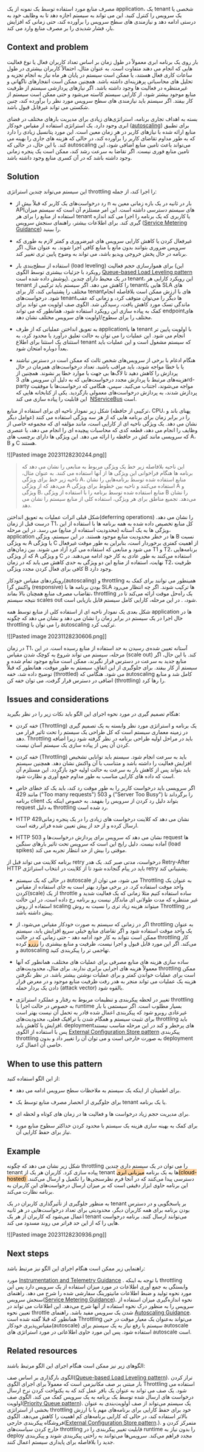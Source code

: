 مصرف منابع مورد استفاده توسط یک نمونه از یک application، یک tenant شخصی یا یک سرویس  را کنترل کنید. این می تواند به سیستم اجازه دهد تا به وظایف خود به درستی ادامه دهد و نیازمندی های سطح سرویس را برآورده کند، حتی زمانی که افزایش بار، فشار شدیدی را بر مصرف منابع وارد می کند.

## Context and problem

بار روی یک برنامه ابری معمولاً در طول زمان بر اساس تعداد کاربران فعال یا نوع فعالیت هایی که انجام می دهند متفاوت است. به عنوان مثال، احتمالاً کاربران بیشتری در طول ساعات کاری فعال هستند، یا ممکن است سیستم در پایان هر ماه نیاز به انجام تجزیه و تحلیل های محاسباتی پرهزینه‌ای داشته باشد. همچنین ممکن است انفجارهای ناگهانی و غیرمنتظره در فعالیت ها وجود داشته باشد. اگر نیازهای پردازشی سیستم از ظرفیت منابع موجود بیشتر شود، از کارایی سیستم کاسته می‌شود و حتی ممکن است سیستم از کار بیفتد. اگر سیستم باید نیازمندی های سطح سرویس مورد نظر را برآورده کند، چنین شکستی می تواند غیرقابل قبول باشد.

بسته به اهداف تجاری برنامه، استراتژی‌های زیادی برای مدیریت بارهای مختلف در فضای ابری وجود دارد. یک استراتژی استفاده از مقیاس خودکار ([autoscaling](https://learn.microsoft.com/en-us/azure/architecture/best-practices/auto-scaling)) برای تطبیق منابع ارائه شده با نیازهای کاربر در هر زمان معین است. این مورد پتانسیل زیادی را دارد که به طور مداوم تقاضای کاربر را برآورده کند، در حالی که هزینه های جاری را بهینه می کند. با این حال، در حالی که autoscaling می‌تواند باعث تامین منابع اضافی شود، این تامین منابع فوری نیست. اگر تقاضا به سرعت رشد کند، ممکن است یک پنجره زمانی وجود داشته باشد که در آن کسری منابع وجود داشته باشد.
## Solution

این سیستم می‌تواند چندین استراتژی throttling را اجرا کند، از جمله:

* رد درخواست‌های یک کاربر که قبلاً بیش از n بار در ثانیه در یک بازه زمانی معین به APIهای سیستم دسترسی داشته است. این امر مستلزم آن است که سیستم میزان استفاده از منابع را برای هر  tenant  یا کاربری که یک برنامه را اجرا می کند اندازه گیری کند. برای اطلاعات بیشتر، راهنمای سنجش سرویس ([Service Metering Guidance](https://learn.microsoft.com/en-us/previous-versions/msp-n-p/dn589796(v=pandp.10))) را ببینید.

* غیرفعال کردن یا کاهش کارایی سرویس های غیرضروری و کمتر لازم  به طوری که سرویس ضروری بتوانند بدون مانع با منابع کافی اجرا شوند. به عنوان مثال، اگر برنامه در حال پخش خروجی ویدیو باشد، می تواند به وضوح پایین تری تغییر کند.

* استفاده از سطح‌بندی بار (load leveling) برای هموارسازی حجم فعالیت (این رویکرد با جزئیات بیشتری توسط الگوی [Queue-based Load Leveling pattern](https://learn.microsoft.com/en-us/azure/architecture/patterns/queue-based-load-leveling)  پوشش داده شده است). در یک محیط  دارای چندین tenant، این رویکرد کارایی هر tenant را کاهش می دهد. اگر سیستم باید ترکیبی از tenantهایی با SLA های مختلف را پشتیبانی کند، کار برای tenantهای با ارزش ممکن است بلافاصله انجام شود. درخواست‌های tenantها دیگر را می‌توان متوقف کرد، و زمانی که عقب ماندگی تسک مورد کاهش یافت، رسیدگی شد. الگوی صف اولویت می تواند برای کمک به پیاده سازی این رویکرد استفاده شود، همانطور که می تواند endpointهای مختلف را برای سطوح/اولویت های سرویس مختلف نشان دهد.

* به تعویق انداختن عملیاتی که از طرف applicationها یا tenant با اولویت پایین تر انجام می شود. این عملیات را می توان به حالت تعلیق درآورد یا محدود کرد، به استثنای یک استثنا برای اطلاع tenant که سیستم مشغول است و این عملیات باید بعداً دوباره امتحان شود.

* هنگام ادغام با برخی از سرویس‌های شخص ثالث که ممکن است در دسترس نباشند یا با خطا مواجه شوند، باید مراقب باشید. تعداد درخواست‌های همزمان در حال پردازش را کاهش دهید تا لاگ‌ها بی جهت با موارد خطا پر نشوند. همچنین از هزینه‌های مرتبط با پردازش مجدد درخواست‌هایی که به دلیل آن سرویس های 3rd-party مواجه می‌شوند، اجتناب می‌کنید. سپس، هنگامی که درخواست‌ها با موفقیت پردازش شدند، به پردازش درخواست‌های معمولی بازگردید. یکی از کتابخانه هایی که این قابلیت را پیاده سازی می کند  [NServiceBus](https://docs.particular.net/nservicebus/recoverability/#automatic-rate-limiting) است.

شکل زیر نمودار ناحیه ای برای استفاده از منابع (ترکیبی از حافظه، CPU، پهنای باند و عوامل دیگر) را در برابر زمان برای برنامه هایی که از هز سه ویژگی استفاده می کنند نشان می دهد. یک ویژگی ناحیه ای از کارایی است، مانند مؤلفه ای که مجموعه خاصی از وظایف را انجام می دهد، قطعه کدی که محاسبات پیچیده ای را انجام می دهد، یا عنصری که سرویسی مانند کش در حافظه را ارائه می دهد. این ویژگی ها دارای برچسب های A، B و C هستند.

![[Pasted image 20231128230244.png]]


> این ناحیه بلافاصله زیر خط یک ویژگی مربوط به منابعی را نشان می دهد که برنامه ها هنگام فراخوانی این ویژگی ها از آنها استفاده می کنند. به عنوان مثال، ناحیه زیر خط برای ویژگی A، منابع استفاده شده توسط برنامه‌هایی را نشان می‌دهد که از ویژگی A استفاده می‌کنند و ناحیه بین خطوط برای ویژگی A و ویژگی B، منابع استفاده شده توسط برنامه‌ را با استفاده از ویژگی B را نشان می‌دهد. تجمیع مناطق برای هر ویژگی، استفاده کلی از منابع سیستم را نشان می دهد.


شکل قبلی اثرات عملیات به تعویق انداختن(deferring operations) را نشان می دهد. درست قبل از زمان T1، کل منابع تخصیص داده شده به همه برنامه ها با استفاده از این ویژگی ها به یک آستانه (محدودیت استفاده از منابع) می رسد. در این مرحله، application ها در خطر محدودیت منابع موجود هستند. در این سیستم، ویژگی B نسبت به ویژگی A یا ویژگی C از اهمیت کمتری برخوردار است، بنابراین به طور موقت غیرفعال می شود و منابعی که استفاده می کرد آزاد می شوند. بین زمان‌های T1 و T2، برنامه‌هایی که از ویژگی A و ویژگی C استفاده می‌کنند به طور عادی به کار خود ادامه می‌دهند. در نهایت، استفاده از منابع این دو ویژگی به حدی کاهش می یابد که در زمان T2، ظرفیت کافی برای فعال کردن مجدد ویژگی B وجود دارد.

رویکردهای مقیاس خودکار(autoscaling) و throttling همینطور می توانند برای کمک به واکنش گرا (responsive) بودن  برنامه ها با SLA ها ترکیب شوند. اگر چه انتظار می‌رود تقاضاب مصرف منابع همچنان بالا بماند، throttling یک راه‌حل موقت ارائه می‌کند تا در نتیجه سیستم scales out شود، . در این مرحله، کارایی کامل سیستم قابل بازیابی است.

شکل بعدی یک نمودار ناحیه ای از استفاده کلی از منابع توسط همه application ها در حال اجرا در یک سیستم در برابر زمان را نشان می دهد و نشان می دهد که چگونه throttling را می توان با autoscaling ترکیب کرد.

![[Pasted image 20231128230606.png]]

در زمان T1، آستانه تعیین شده‌ی رسیدن به حد استفاده از منابع رسیده است. در این مرحله، سیستم می تواند شروع به کوچک شدن مقیاس (scale out) کند. با این حال، اگر منابع جدید به سرعت در دسترس قرار نگیرند، ممکن است منابع موجود تمام شده و سیستم از کار بیفتد. برای جلوگیری از این اتفاق، سیستم به طور موقت، همانطور که قبلاً توضیح داده شد، خفه (throttled) می شود. هنگامی که autoscaling کامل شد و منابع اضافی در دسترس قرار گرفت، می توان خفه کن (throttling) را رها کرد.

## Issues and considerations

هنگام تصمیم گیری در مورد نحوه اجرای این الگو باید نکات زیر را در نظر بگیرید:

* خفه کردن (Throttling) یک برنامه و استراتژی مورد نظر وابسته به یک تصمیم گیری در زمینه معماری سیستم است که کل طراحی یک سیستم را تحت تاثیر قرار می دهد. Throttling باید در مراحل اولیه طراحی برنامه در نظر گرفته شود زیرا اضافه کردن آن پس از پیاده سازی یک سیستم آسان نیست.

* خفه کردن (Throttling)  باید به سرعت انجام شود. سیستم باید توانایی تشخیص افزایش فعالیت را داشته باشد و متناسب با آن واکنش نشان دهد. همچنین سیستم باید بتواند پس از کاهش بار به سرعت به حالت اولیه خود بازگردد. این مستلزم آن است که داده های کارایی مناسب به طور مداوم جمع آوری و نظارت شود.

* اگر سرویسی باید درخواست کاربر را به طور موقت رد کند، باید یک کد خطای خاص مانند 429 ("Too many requests") و 503 ("Server Too Busy") را برگرداند تا برنامه client بتواند دلیل رد کردن از سرویس را بفهمد. به خصوص اینکه یک request به دلیل throttling رد شده است.

* HTTP 429‏‏‏‏ نشان می دهد که کلاینت درخواست های زیادی را در یک پنجره زمانی ارسال کرده و از حد از پیش تعیین شده فراتر رفته است.

* ‏HTTP 503 نشان می دهد که سرویس برای پردازش درخواست‌ها و request ها آماده نیست. دلیل رایج این است که سرویس تحت تاثیر بارهای سنگین (load spikes) موقتی را بیش از حد انتظار تجربه می کند.

برنامه کلاینت می تواند قبل از retry درخواست، مدتی صبر کند. یک هدر Retry-After HTTP باید در پیام گنجانده شود تا از کلاینت در انتخاب استراتژی retry پشتیبانی کند.

* در حالی که یک سیستم autoscale می شود، می توان از Throttling به عنوان یک واحد موقت استفاده کرد. در برخی موارد بهتر است به جای استفاده از مقیاس کردن(scale) از یک throttle ساده استفاده کنیم مثلا زمانی که یک فعالیت شدید و غیر منتظره که مدت طولانی ای ماندگار نیست رو برنامه رخ داده است، در این حالت استفاده از روش scaling میتواند هزینه زیاد تری را نسیت به روش Throttling در پیش داشته باشد.

* اگر در زمانی که سیستم به صورت خودکار مقیاس می‌شود، از throttling به عنوان یک واحد موقت استفاده شود و اگر تقاضای منابع خیلی سریع افزایش یابد، سیستم ممکن است نتواند به کار خود ادامه دهد - حتی زمانی که در حالت throttling کار می‌کند. اگر این مورد قابل قبول و اجرا نیست، ظرفیت و منابع بیشتری را <mark style="background: #FFB86CA6;">رزرو</mark> کرده و autoscaling تهاجمی تر را پیکربندی کنید.

* ساده سازی هزینه های منابع مصرفی برای عملیات های مختلف، همانطور که آنها معمولاً هزینه های اجرایی برابری ندارند. برای مثال، محدودیت‌های throttling ممکن است برای عملیات خواندن کمتر و برای عملیات نوشتن بیشتر باشد. در نظر نگرفتن هزینه یک عملیات می تواند منجر به هدر رفت ظرفیت منابع موجود و در معرض قرار دادن  یک بردار حمله (attack vector) بالقوه شود.

* تغییر در لحظه پیکربندی و تنظیمات مربوط به رفتار و عملکرد استراتژی throttling به خصوص در حالت اجرا یا runtime بسیار مطلوب است. اگر سیستمی با بار غیرعادی روبرو شود که پیکربندی اعمال شده قادر به تحمل آن نیست بهتر است برای تثبیت سیستم و همگام شدن با ترافیک فعلی، محدودیت‌های throttling باید افزایش یا کاهش یابد. deploymentهای پرخطر و کند در این مرحله مناسب نیستند پس با استفاده از الگوی [External Configuration Store pattern](https://learn.microsoft.com/en-us/azure/architecture/patterns/external-configuration-store) پیکربندی throttling به صورت خارجی است و می توان آن را تغییر داد و بدون deployment خاصی آن اعمال کرد.
## When to use this pattern

از این الگو استفاده کنید:

* برای اطمینان از اینکه یک سیستم به ملاحظات سطح سرویس ادامه می دهد.

* برای جلوگیری از انحصار مصرف منابع توسط یک tenant یا یک برنامه.

* برای مدیریت حجم زیاد درخواست ها و فعالیت ها در زمان های کوتاه و لحظه ای.

* برای کمک به بهینه سازی هزینه یک سیستم با محدود کردن حداکثر سطوح منابع مورد نیاز برای حفظ کارایی آن.


## Example


شکل زیر نشان می دهد که چگونه throttling را می توان در یک سیستم داری چندین tenant پیاده سازی کرد. کاربران هر یک از  tenant ها به یک برنامه <mark style="background: #FFB86CA6;">میزبانی ابری(cloud-hosted) </mark>دسترسی پیدا می‌کنند که در آنجا فرم نظرسنجی‌ها را تکمیل و ارسال می‌کنند. این برنامه حاوی ابزار دقیقی است که بر میزان ارسال درخواست‌های این کاربران به برنامه نظارت می‌کند.

به منظور جلوگیری از تأثیرگذاری کاربران در یک tenant بر پاسخگویی و در دسترس بودن برنامه برای همه کاربران دیگر، محدودیتی برای تعداد درخواست‌هایی در هر ثانیه اعمال می‌شود که کاربران از هر یک tenant می‌توانند ارسال کنند. برنامه درخواست هایی را که از این حد فراتر می روند مسدود می کند.


![[Pasted image 20231128230936.png]]


## Next steps

راهنمایی زیر ممکن است هنگام اجرای این الگو نیز مرتبط باشد:

مورد [Instrumentation and Telemetry Guidance](https://learn.microsoft.com/en-us/previous-versions/msp-n-p/dn589775(v=pandp.10)) . با توجه به اینکه  throttling وابستگی به جمع آوری اطلاعات در مورد میزان استفاده از یک سرویس دارد پس این مورد نحوه تولید و ضبط اطلاعات مانیتورینگ سفارشی شده را شرح می دهد.
راهنمای سنجش سرویس([Service Metering Guidance](https://learn.microsoft.com/en-us/previous-versions/msp-n-p/dn589796(v=pandp.10))). نحوه اندازه‌گیری میزان استفاده از سرویس را به منظور درک نحوه استفاده از آنها شرح می‌دهد. این اطلاعات می تواند در تعیین نحوه throttle شدن یک سرویس مفید باشد.
راهنمای [Autoscaling Guidance](https://learn.microsoft.com/en-us/previous-versions/msp-n-p/dn589774(v=pandp.10)). همانطور که قبلا گفته شده است Throttling می‌تواند به‌عنوان یک معیار موقت در حین مقیاس‌پذیری خودکار(autoscale) سیستم یا رفع نیاز به یک سیستم برای autoscale استفاده شود. پس این مورد حاوی اطلاعاتی در مورد استراتژی های autoscale است.



## Related resources

الگوهای زیر نیز ممکن است هنگام اجرای این الگو مرتبط باشند:

الگوی بارگذاری بر اساس صف([Queue-based Load Leveling pattern](https://learn.microsoft.com/en-us/azure/architecture/patterns/queue-based-load-leveling)). تراز کردن بار مبتنی بر صف مکانیزمی است که معمولاً برای اجرای الگوی Throttling استفاده می شود. یک صف می تواند به عنوان یک بافر عمل کند که به یکنواخت کردن نرخ ارسال درخواست های ارسال شده توسط یک برنامه به یک سرویس کمک می کند.
الگوی صف اولویت([Priority Queue pattern](https://learn.microsoft.com/en-us/azure/architecture/patterns/priority-queue)). یک سیستم می‌تواند از صف اولویت‌بندی به عنوان بخشی از استراتژی throttling خود برای حفظ کارایی برای برنامه‌های مهم یا با ارزش بالاتر استفاده کند، در حالی که کارایی برنامه‌های کم اهمیت را کاهش می‌دهد.
الگوی فروشگاه پیکربندی خارجی([External Configuration Store pattern](https://learn.microsoft.com/en-us/azure/architecture/patterns/external-configuration-store).). متمرکز کردن و خارج کردن سیاست‌های throttling قابلیت تغییر پیکربندی را در runtime را بدون نیاز به deploy مجدد فراهم می‌کند. سرویس‌ها می‌توانند به راحتی پیکربندی شوند و پیکربندی جدید را بلافاصله برای پایداری سیستم اعمال کنند.